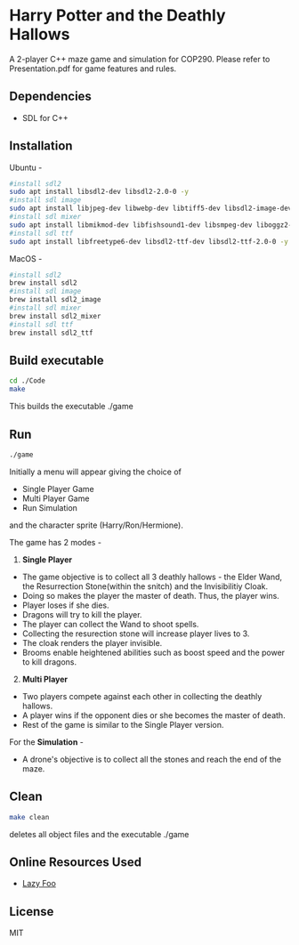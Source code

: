 # Harry Potter and the Deathly Hallows
A 2-player C++ maze game and simulation for COP290. Please refer to Presentation.pdf for game features and rules. 
## Dependencies
* SDL for C++  

## Installation
Ubuntu - 
```bash
#install sdl2
sudo apt install libsdl2-dev libsdl2-2.0-0 -y
#install sdl image
sudo apt install libjpeg-dev libwebp-dev libtiff5-dev libsdl2-image-dev libsdl2-image-2.0-0 -y
#install sdl mixer
sudo apt install libmikmod-dev libfishsound1-dev libsmpeg-dev liboggz2-dev libflac-dev libfluidsynth-dev libsdl2-mixer-dev libsdl2-mixer-2.0-0 -y
#install sdl ttf
sudo apt install libfreetype6-dev libsdl2-ttf-dev libsdl2-ttf-2.0-0 -y
```
MacOS - 
```bash
#install sdl2
brew install sdl2
#install sdl image
brew install sdl2_image
#install sdl mixer
brew install sdl2_mixer
#install sdl ttf
brew install sdl2_ttf
```

## Build executable
```bash
cd ./Code
make
```
This builds the executable ./game
## Run
```bash
./game
```
Initially a menu will appear giving the choice of
* Single Player Game
* Multi Player Game
* Run Simulation  

and the character sprite (Harry/Ron/Hermione).

The game has 2 modes - 
1. **Single Player**
* The game objective is to collect all 3 deathly hallows - the Elder Wand, the Resurrection Stone(within the snitch) and the Invisibilitiy Cloak.
* Doing so makes the player the master of death. Thus, the player wins. 
* Player loses if she dies.
* Dragons will try to kill the player.
* The player can collect the Wand to shoot spells.
* Collecting the resurection stone will increase player lives to 3.
* The cloak renders the player invisible.
* Brooms enable heightened abilities such as boost speed and the power to kill dragons.

2. **Multi Player**
* Two players compete against each other in collecting the deathly hallows.
* A player wins if the opponent dies or she becomes the master of death.
* Rest of the game is similar to the Single Player version.


For the **Simulation** - 
* A drone's objective is to collect all the stones and reach the end of the maze.

## Clean
```bash
make clean
```
deletes all object files and the executable ./game

## Online Resources Used
* [Lazy Foo](https://lazyfoo.net/tutorials/SDL/index.php)

## License
MIT